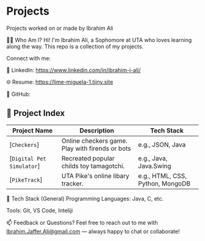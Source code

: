 # Projects
Projects worked on or made by Ibrahim Ali

🙋‍♂️ Who Am I?
Hi! I'm Ibrahim Ali, a Sophomore at UTA who loves learning along the way. This repo is a collection of my projects.

Connect with me:

💼 LinkedIn: https://www.linkedin.com/in/ibrahim-j-ali/

🌐 Resume: https://lime-miguela-1.tiiny.site

🐙 GitHub: 


## 📁 Project Index

| Project Name | Description | Tech Stack |
|--------------|-------------|------------|
| [`Checkers`] | Online checkers game. Play with firends or bots | e.g., JSON, Java |
| [`Digital Pet Simulator`] | Recreated popular childs toy tamagotchi. | e.g., Java, Java.Swing |
| [`PikeTrack`] | UTA Pike's online libary tracker. | e.g., HTML, CSS, Python, MongoDB |

🧰 Tech Stack (General)
Programming Languages: Java, C, etc.

Tools: Git, VS Code, Inteliji

📫 Feedback or Questions?
Feel free to reach out to me with Ibrahim.Jaffer.Ali@gmail.com — always happy to chat or collaborate!
